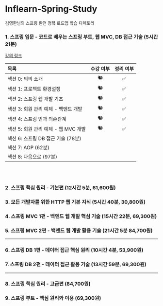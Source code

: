 # Inflearn-Spring-Study
김영한님의 스프링 완전 정복 로드맵 학습 디렉토리

### 1. 스프링 입문 - 코드로 배우는 스프링 부트, 웹 MVC, DB 접근 기술 (5시간 21분)
[강의 링크](https://www.inflearn.com/course/%EC%8A%A4%ED%94%84%EB%A7%81-%EC%9E%85%EB%AC%B8-%EC%8A%A4%ED%94%84%EB%A7%81%EB%B6%80%ED%8A%B8/dashboard) 
</br>

| 목록 | 수강 여부 | 정리 여부 |
|:-----|:-----:|:-----:|
| 섹션 0: 의의 소개 | 🐿️ | ✅ |
| 섹션 1: 프로젝트 환경설정 | 🐿️  | ✅  |
| 섹션 2: 스프링 웹 개발 기초 | 🐿️ | ✅ |
| 섹션 3: 회원 관리 예제 - 백엔드 개발 | 🐿️  | ✅ |
| 섹션 4: 스프링 빈과 의존관계 | 🐿️ | ✅ |
| 섹션 5: 회원 관리 예제 - 웹 MVC 개발 | 🐿️ | ✅ |
| 섹션 6: 스프링 DB 접근 기술 (78분) |  |  |
| 섹션 7: AOP (62분) |  |  |
| 섹션 8: 다음으로 (97분) |  |  |
</br>
</br>

### 2. 스프링 핵심 원리 - 기본편 (12시간 5분, 61,600원)

### 3. 모든 개발자를 위한 HTTP 웹 기본 지식 (5시간 40분, 30,800원)

### 4. 스프링 MVC 1편 - 백엔드 웹 개발 핵심 기술 (15시간 22분, 69,300원)

### 5. 스프링 MVC 2편 - 백엔드 웹 개발 활용 기술 (21시간 5분 84,700원)

---

### 6. 스프링 DB 1편 - 데이터 접근 핵심 원리 (10시간 4분, 53,900원)

### 7. 스프링 DB 2편 - 데이터 접근 활용 기술 (13시간 59분, 69,300원)

---

### 8. 스프링 핵심 원리 - 고급편 (84,700원)
### 9. 스프링 부트 - 핵심 원리와 이용 (69,300원)
